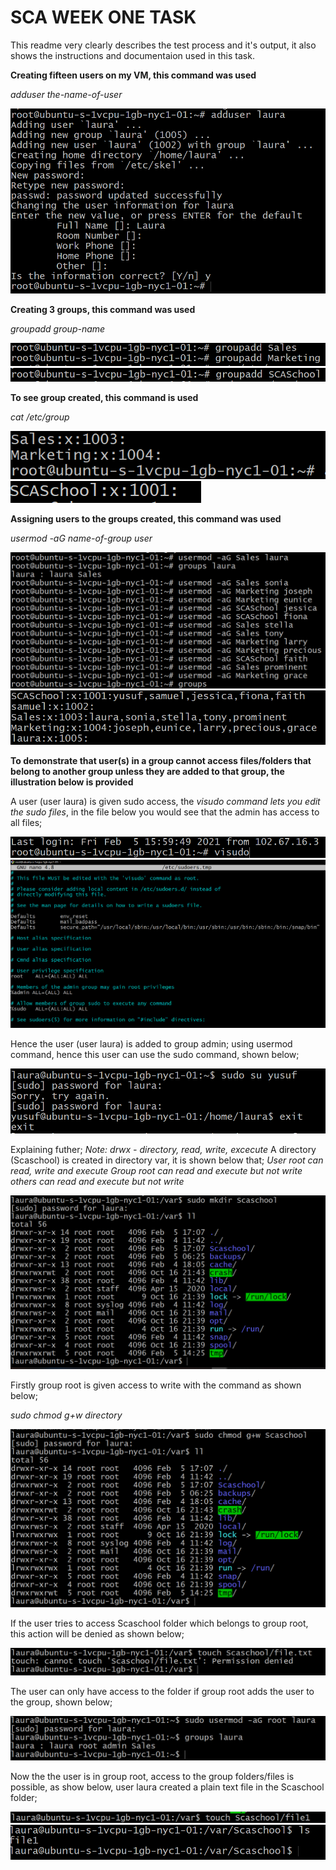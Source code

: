 # SCA WEEK ONE TASK

This readme very clearly describes the test process and it's output, it also shows the instructions and documentaion used in this task.

**Creating fifteen users on my VM, this command was used**

*adduser the-name-of-user*

<img alt='#' src='img/001.PNG'>

**Creating 3 groups, this command was used**

*groupadd group-name*

<img alt='#' src='img/002.PNG'>
<img alt='#' src='img/004.PNG'>

**To see group created, this command is used**

*cat /etc/group*

<img alt='#' src='img/015.PNG'>

<img alt='#' src='img/016.PNG'>



**Assigning users to the groups created, this command was used**

*usermod -aG name-of-group user*

<img alt='#' src='img/003.PNG'>
<img alt='#' src='img/006.PNG'>



**To demonstrate that user(s) in a group cannot access files/folders that belong to another group unless they are added to that group, the illustration below is provided**

A user (user laura) is given sudo access, the *visudo command lets you edit the sudo files*, in the file below you would see that the admin has access to all files;

<img alt='#' src='img/014.PNG'>
<img alt='#' src='img/005.PNG'>

Hence the user (user laura) is added to group admin; using usermod command, hence this user can use the sudo command, shown below;

<img alt='#' src='img/007.PNG'>

Explaining futher;
*Note: drwx - directory, read, write, excecute*
A directory (Scaschool) is created in directory var, it is shown below that; *User root can read, write and execute*
*Group root can read and execute but not write*
*others can read and execute but not write*

<img alt='#' src='img/008.PNG'>

Firstly group root is given access to write with the command as shown below;

*sudo chmod g+w directory*

<img alt='#' src='img/009.PNG'>

If the user tries to access Scaschool folder which belongs to group root, this action will be denied as shown below;

<img alt='#' src='img/010.PNG'>

The user can only have access to the folder if group root adds the user to the group, shown below;

<img alt='#' src='img/011.PNG'>

Now the the user is in group root, access to the group folders/files is possible, as show below, user laura created a plain text file in the Scaschool folder;

<img alt='#' src='img/012.PNG'>
<img alt='#' src='img/013.PNG'>



























